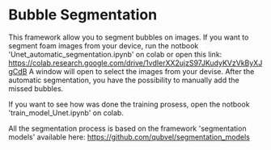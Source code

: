 # Bubble Segmentation

This framework allow you to segment bubbles on images. If you want to segment foam images from your device, run the notbook 'Unet_automatic_segmentation.ipynb' on colab or open this link:
https://colab.research.google.com/drive/1vdIerXX2ujzS97JKudyKVzVkByXJgCdB
A window will open to select the images from your devise. After the automatic segmentation, you have the possibility to manually add the missed bubbles.

If you want to see how was done the training prosess, open the notbook 'train_model_Unet.ipynb' on colab.

All the segmentation process is based on the framework 'segmentation models' available here:
https://github.com/qubvel/segmentation_models
